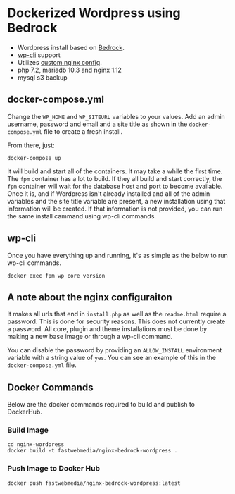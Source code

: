 # Dockerized Wordpress using Bedrock

* Wordpress install based on [Bedrock](https://github.com/roots/bedrock).
* [wp-cli](https://wp-cli.org) support
* Utilizes [custom nginx config](https://github.com/perusio/wordpress-nginx).
* php 7.2, mariadb 10.3 and nginx 1.12
* mysql s3 backup

## docker-compose.yml

Change the `WP_HOME` and `WP_SITEURL` variables to your values. Add an admin username, password and email and a site title as shown in the `docker-compose.yml` file to create a fresh install.

From there, just:

```
docker-compose up
```

It will build and start all of the containers. It may take a while the first time. The `fpm` container has a lot to build. If they all build and start correctly, the `fpm` container will wait for the database host and port to become available. Once it is, and if Wordpress isn't already installed and all of the admin variables and the site title variable are present, a new installation using that information will be created. If that information is not provided, you can run the same install cammand using wp-cli commands.

## wp-cli

Once you have everything up and running, it's as simple as the below to run wp-cli commands.

```
docker exec fpm wp core version
```

## A note about the nginx configuraiton

It makes all urls that end in `install.php` as well as the `readme.html` require a password. This is done for security reasons. This does not currently create a password. All core, plugin and theme installations must be done by making a new base image or through a wp-cli command.

You can disable the password by providing an `ALLOW_INSTALL` environment variable with a string value of `yes`. You can see an example of this in the `docker-compose.yml` file.

## Docker Commands

Below are the docker commands required to build and publish to DockerHub.

### Build Image

```
cd nginx-wordpress
docker build -t fastwebmedia/nginx-bedrock-wordpress .
```

### Push Image to Docker Hub

`docker push fastwebmedia/nginx-bedrock-wordpress:latest`
